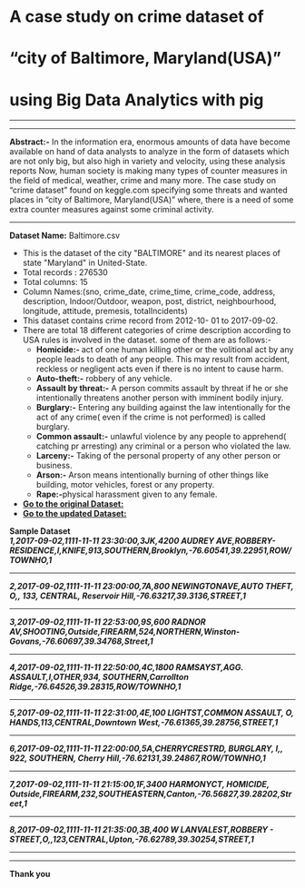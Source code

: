 # A case study on crime dataset of
# “city of Baltimore, Maryland(USA)”
# using Big Data Analytics with pig
<hr><hr>
<strong>Abstract:-</strong> In the information era, enormous amounts of
data have become available on hand of data analysts to
analyze in the form of datasets which are not only big, but
also high in variety and velocity, using these analysis
reports Now, human society is making many types of
counter measures in the field of medical, weather, crime
and many more. The case study on “crime dataset” found
on keggle.com specifying some threats and wanted places
in “city of Baltimore, Maryland(USA)” where, there is a
need of some extra counter measures against some criminal
activity.<br>
<hr>
<strong>Dataset Name:</strong> Baltimore.csv<br>
<ul>
<li>This is the dataset of the city "BALTIMORE"
and its nearest places of state "Maryland" in
United-State.</li>
<li>Total records : 276530</li>
<li>Total columns: 15</li>
<li>Column Names:(sno, crime_date, crime_time,
crime_code, address, description,
Indoor/Outdoor, weapon, post, district,
neighbourhood, longitude, attitude, premesis,
totalIncidents)</li>
<li>This dataset contains crime record from 2012-10-
01 to 2017-09-02.</li>
<li>There are total 18 different categories of crime
description according to USA rules is involved in
the dataset. some of them are as follows:-
<ul>
<li><strong>Homicide:- </strong>act of one human killing
other or the volitional act by any people
leads to death of any people. This may
result from accident, reckless or
negligent acts even if there is no intent
to cause harm.</li>
<li><strong>Auto-theft:-</strong> robbery of any vehicle.</li>
<li><strong>Assault by threat:-</strong> A person commits
assault by threat if he or she
intentionally threatens another person
with imminent bodily injury.</li>
<li><strong>Burglary:-</strong> Entering any building
against the law intentionally for the act
of any crime( even if the crime is not
performed) is called burglary.</li>
<li><strong>Common assault:-</strong> unlawful violence
by any people to apprehend( catching
pr arresting) any criminal or a person
who violated the law.</li>
<li><strong>Larceny:-</strong> Taking of the personal
property of any other person or
business.</li>
<li><strong>Arson:-</strong> Arson means intentionally
burning of other things like building,
motor vehicles, forest or any property.</li>
<li><strong>Rape:-</strong>physical harassment given to
any female.</li>
</ul></li>
<li><strong><a href = "https://www.kaggle.com/sohier/crime-in-
baltimore">Go to the original Dataset:</a><strong> </li>

<li><strong><a href = "https://drive.google.com/file/d/1t5rmHwOHd4zC
gtVE0WVeN-PWtkT2VSkx/view">Go to the updated Dataset:</a></strong></li>
</ul>
<strong>Sample Dataset</strong>
<br>
<i>1,2017-09-02,1111-11-11 23:30:00,3JK,4200 AUDREY AVE,ROBBERY-RESIDENCE,I,KNIFE,913,SOUTHERN,Brooklyn,-76.60541,39.22951,ROW/TOWNHO,1</i>
<br><hr>
<i>2,2017-09-02,1111-11-11 23:00:00,7A,800 NEWINGTONAVE,AUTO THEFT, O,, 133, CENTRAL, Reservoir Hill,-76.63217,39.3136,STREET,1</i>
<br><hr>
<i>3,2017-09-02,1111-11-11 22:53:00,9S,600 RADNOR AV,SHOOTING,Outside,FIREARM,524,NORTHERN,Winston-Govans,-76.60697,39.34768,Street,1</i>
<br><hr>
<i>4,2017-09-02,1111-11-11 22:50:00,4C,1800 RAMSAYST,AGG. ASSAULT,I,OTHER,934, SOUTHERN,Carrollton Ridge,-76.64526,39.28315,ROW/TOWNHO,1</i>
<br><hr>
<i>5,2017-09-02,1111-11-11 22:31:00,4E,100 LIGHTST,COMMON ASSAULT, O, HANDS,113,CENTRAL,Downtown West,-76.61365,39.28756,STREET,1</i>
<br><hr>
<i>6,2017-09-02,1111-11-11 22:00:00,5A,CHERRYCRESTRD, BURGLARY, I,, 922, SOUTHERN, Cherry Hill,-76.62131,39.24867,ROW/TOWNHO,1</i>
<br><hr>
<i>7,2017-09-02,1111-11-11 21:15:00,1F,3400 HARMONYCT, HOMICIDE, Outside,FIREARM,232,SOUTHEASTERN,Canton,-76.56827,39.28202,Street,1</i>
<br><hr>
<i>8,2017-09-02,1111-11-11 21:35:00,3B,400 W LANVALEST,ROBBERY - STREET,O,,123,CENTRAL,Upton,-76.62789,39.30254,STREET,1</i>
<br><hr><hr>

Thank you